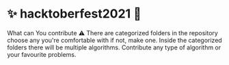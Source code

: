 
# ✨ hacktoberfest2021 💫

What can You contribute ⚠️
There are categorized folders in the repository choose any you're comfortable with if not, make one.
Inside the categorized folders there will be multiple algorithms.
Contribute any type of algorithm or your favourite problems.
